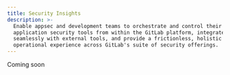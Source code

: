 ```yaml
---
title: Security Insights
description: >-
  Enable appsec and development teams to orchestrate and control their
  application security tools from within the GitLab platform, integrate
  seamlessly with external tools, and provide a frictionless, holistic
  operational experience across GitLab's suite of security offerings.
---
```


Coming soon
